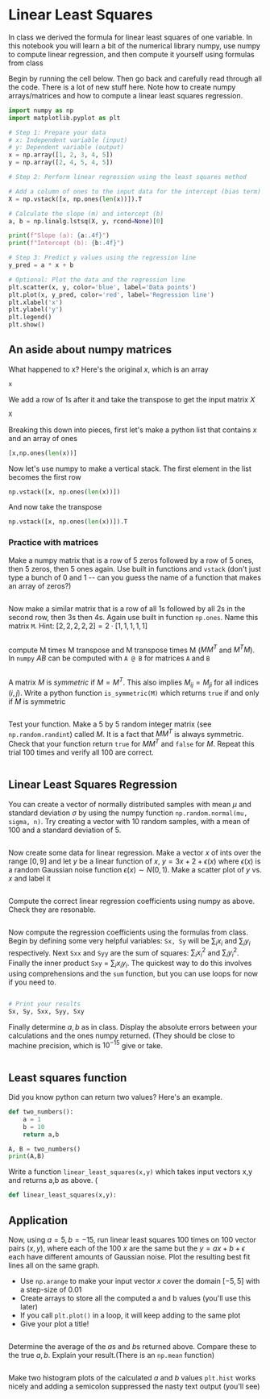 # Linear Least Squares

In class we derived the formula for linear least squares of one variable. In this notebook you will learn a bit of the numerical library numpy, use numpy to compute linear regression, and then compute it yourself using formulas from class

Begin by running the cell below. Then go back and carefully read through all the code. There is a lot of new stuff here. Note how to create numpy arrays/matrices and how to compute a linear least squares regression.


```python
import numpy as np
import matplotlib.pyplot as plt

# Step 1: Prepare your data
# x: Independent variable (input)
# y: Dependent variable (output)
x = np.array([1, 2, 3, 4, 5])
y = np.array([2, 4, 5, 4, 5])

# Step 2: Perform linear regression using the least squares method

# Add a column of ones to the input data for the intercept (bias term)
X = np.vstack([x, np.ones(len(x))]).T

# Calculate the slope (m) and intercept (b)
a, b = np.linalg.lstsq(X, y, rcond=None)[0]

print(f"Slope (a): {a:.4f}")
print(f"Intercept (b): {b:.4f}")

# Step 3: Predict y values using the regression line
y_pred = a * x + b

# Optional: Plot the data and the regression line
plt.scatter(x, y, color='blue', label='Data points')
plt.plot(x, y_pred, color='red', label='Regression line')
plt.xlabel('x')
plt.ylabel('y')
plt.legend()
plt.show()

```

## An aside about numpy matrices

What happened to x? Here's the original $x$, which is an array


```python
x
```

We add a row of 1s after it and take the transpose to get the input matrix $X$


```python
X
```

Breaking this down into pieces, first let's make a python list that contains $x$ and an array of ones


```python
[x,np.ones(len(x))]
```

Now let's use numpy to make a vertical stack. The first element in the list becomes the first row


```python
np.vstack([x, np.ones(len(x))])
```

And now take the transpose


```python
np.vstack([x, np.ones(len(x))]).T
```

### Practice with matrices

Make a numpy matrix that is a row of 5 zeros followed by a row of 5 ones, then 5 zeros, then 5 ones again. Use built in functions and `vstack` (don't just type a bunch of 0 and 1 -- can you guess the name of a function that makes an array of zeros?)


```python

```

Now make a similar matrix that is a row of all 1s followed by all 2s in the second row, then 3s then 4s. Again use built in function `np.ones`. Name this matrix `M`. Hint: $[2,2,2,2,2] = 2\cdot[1,1,1,1,1]$


```python

```

compute M times M transpose and M transpose times M ($MM^T$ and $M^TM$). In `numpy` $AB$ can be computed with `A @ B` for matrices `A` and `B`


```python

```

A matrix $M$ is *symmetric* if $M = M^T$. This also implies $M_{ij} = M_{ji}$ for all indices $(i,j)$. Write a python function `is_symmetric(M)` which returns `true` if and only if $M$ is symmetric


```python

```

Test your function. Make a 5 by 5 random integer matrix (see `np.random.randint`) called $M$. It is a fact that $MM^T$ is always symmetric. Check that your function return `true` for $MM^T$ and `false` for $M$. Repeat this trial 100 times and verify all 100 are correct.


```python

```

## Linear Least Squares Regression

You can create a vector of normally distributed samples with mean $\mu$ and standard deviation $\sigma$ by using the numpy function `np.random.normal(mu, sigma, n)`. Try creating a vector with 10 random samples, with a mean of 100 and a standard deviation of 5.


```python

```

Now create some data for linear regression. Make a vector $x$ of ints over the range $[0,9]$ and let $y$ be a linear function of $x$, $y = 3x+2+\epsilon(x)$ where $\epsilon(x)$ is a random Gaussian noise function $\epsilon(x) \sim N(0,1)$. Make a scatter plot of $y$ vs. $x$ and label it


```python

```

Compute the correct linear regression coefficients using numpy as above. Check they are resonable.


```python

```

Now compute the regression coefficients using the formulas from class. Begin by defining some very helpful variables: `Sx, Sy` will be $\sum_i {x_i}$ and $\sum_i {y_i}$ respectively. Next `Sxx` and `Syy` are the sum of squares: $\sum_i {x_i}^2$ and $\sum_i {y_i}^2$. Finally the inner product `Sxy` = $\sum_i x_iy_i$. The quickest way to do this involves using comprehensions and the `sum` function, but you can use loops for now if you need to.


```python

```


```python
# Print your results
Sx, Sy, Sxx, Syy, Sxy
```

Finally determine $a,b$ as in class. Display the absolute errors between your calculations and the ones numpy returned. (They should be close to machine precision, which is $10^{-15}$ give or take.


```python

```

## Least squares function

Did you know python can return two values? Here's an example.


```python
def two_numbers():
    a = 1
    b = 10
    return a,b
```


```python
A, B = two_numbers()
print(A,B)
```

Write a function `linear_least_squares(x,y)` which takes input vectors x,y and returns a,b as above. (


```python
def linear_least_squares(x,y):

```

## Application

Now, using $a=5, b =-15$, run linear least squares 100 times on 100 vector pairs $(x,y)$, where each of the 100 $x$ are the same but the $y=ax+b+\epsilon$ each have different amounts of Gaussian noise.  Plot the resulting best fit lines all on the same graph.
- Use `np.arange` to make your input vector $x$ cover the domain $[-5,5]$ with a step-size of 0.01
- Create arrays to store all the computed a and b values (you'll use this later)
- If you call `plt.plot()` in a loop, it will keep adding to the same plot
- Give your plot a title!


```python

```

Determine the average of the $a$s and $b$s returned above. Compare these to the true $a,b$. Explain your result.(There is an `np.mean` function)


```python

```

Make two histogram plots of the calculated $a$ and $b$ values `plt.hist` works nicely and adding a semicolon suppressed the nasty text output (you'll see)


```python

```

